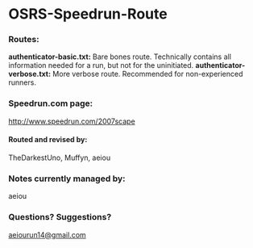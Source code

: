 # OSRS-Speedrun-Route

### Routes:

**authenticator-basic.txt:** Bare bones route. Technically contains all information needed for a run, but not for the uninitiated.
**authenticator-verbose.txt:** More verbose route. Recommended for non-experienced runners.


### Speedrun.com page:

http://www.speedrun.com/2007scape


#### Routed and revised by:

TheDarkestUno, Muffyn, aeiou


### Notes currently managed by:

aeiou


### Questions? Suggestions?

aeiourun14@gmail.com
